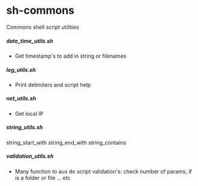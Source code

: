 # sh-commons
Commons shell script utilities

##### date_time_utils.sh
- Get timestamp's to add in string or filenames

##### log_utils.sh
- Print delimiters and script help

##### net_utils.sh
- Get local IP

##### string_utils.sh
string_start_with
string_end_with
string_contains

##### validation_utils.sh
- Many function to aux do script validation's: check number of params, if is a folder or file ... etc
